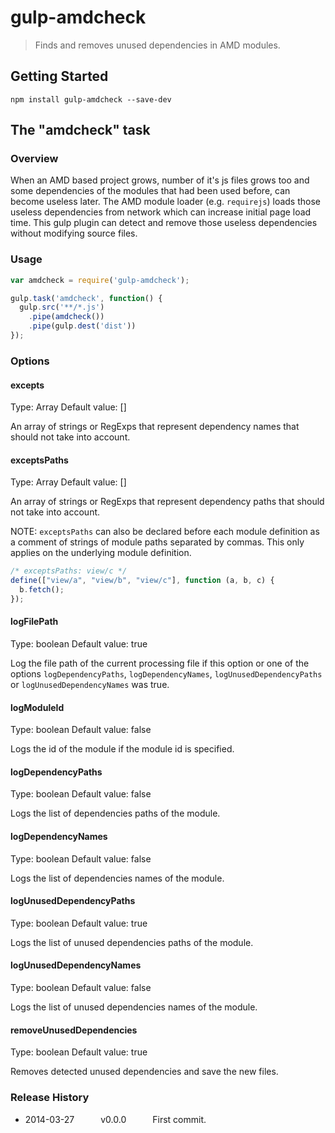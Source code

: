 # gulp-amdcheck

> Finds and removes unused dependencies in AMD modules.

## Getting Started
```shell
npm install gulp-amdcheck --save-dev
```

## The "amdcheck" task

### Overview
When an AMD based project grows, number of it's js files grows too and some dependencies of the modules that had been used before, can become useless later. The AMD module loader (e.g. `requirejs`) loads those useless dependencies from network which can increase initial page load time.
This gulp plugin can detect and remove those useless dependencies without modifying source files.

### Usage

```javascript
var amdcheck = require('gulp-amdcheck');

gulp.task('amdcheck', function() {
  gulp.src('**/*.js')
    .pipe(amdcheck())
    .pipe(gulp.dest('dist'))
});
```

### Options

#### excepts
Type: Array
Default value: []

An array of strings or RegExps that represent dependency names that should not take into account.

#### exceptsPaths
Type: Array
Default value: []

An array of strings or RegExps that represent dependency paths that should not take into account.

NOTE: `exceptsPaths` can also be declared before each module definition as a comment of strings of module paths separated by commas. This only applies on the underlying module definition.

``` js
/* exceptsPaths: view/c */
define(["view/a", "view/b", "view/c"], function (a, b, c) {
  b.fetch();
});
```

#### logFilePath
Type: boolean
Default value: true

Log the file path of the current processing file if this option or one of the options `logDependencyPaths`, `logDependencyNames`, `logUnusedDependencyPaths` or `logUnusedDependencyNames` was true.

#### logModuleId
Type: boolean
Default value: false

Logs the id of the module if the module id is specified.

#### logDependencyPaths
Type: boolean
Default value: false

Logs the list of dependencies paths of the module.

#### logDependencyNames
Type: boolean
Default value: false

Logs the list of dependencies names of the module.

#### logUnusedDependencyPaths
Type: boolean
Default value: true

Logs the list of unused dependencies paths of the module.

#### logUnusedDependencyNames
Type: boolean
Default value: false

Logs the list of unused dependencies names of the module.

#### removeUnusedDependencies
Type: boolean
Default value: true

Removes detected unused dependencies and save the new files.

### Release History
 * 2014-03-27   v0.0.0   First commit.
